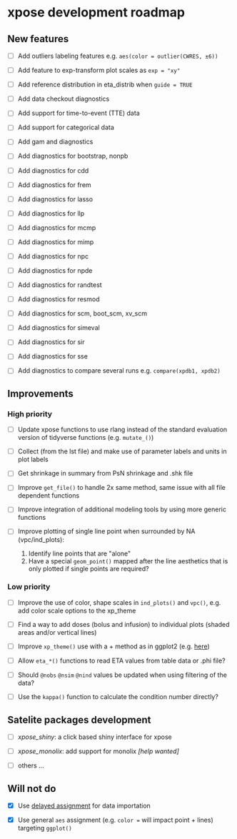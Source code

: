 # xpose development roadmap

## New features
- [ ] Add outliers labeling features e.g. `aes(color = outlier(CWRES, ±6))`
- [ ] Add feature to exp-transform plot scales as `exp = "xy"`
- [ ] Add reference distribution in eta_distrib when `guide = TRUE`
- [ ] Add data checkout diagnostics
- [ ] Add support for time-to-event (TTE) data
- [ ] Add support for categorical data
- [ ] Add gam and diagnostics
- [ ] Add diagnostics for bootstrap, nonpb
- [ ] Add diagnostics for cdd
- [ ] Add diagnostics for frem
- [ ] Add diagnostics for lasso
- [ ] Add diagnostics for llp
- [ ] Add diagnostics for mcmp
- [ ] Add diagnostics for mimp
- [ ] Add diagnostics for npc
- [ ] Add diagnostics for npde
- [ ] Add diagnostics for randtest
- [ ] Add diagnostics for resmod
- [ ] Add diagnostics for scm, boot_scm, xv_scm
- [ ] Add diagnostics for simeval
- [ ] Add diagnostics for sir
- [ ] Add diagnostics for sse
- [ ] Add diagnostics to compare several runs e.g. `compare(xpdb1, xpdb2)`


## Improvements
### High priority
- [ ] Update xpose functions to use rlang instead of the standard evaluation version of tidyverse functions (e.g. `mutate_()`)
- [ ] Collect (from the lst file) and make use of parameter labels and units in plot labels
- [ ] Get shrinkage in summary from PsN shrinkage and .shk file
- [ ] Improve `get_file()` to handle 2x same method, same issue with all file dependent functions
- [ ] Improve integration of additional modeling tools by using more generic functions
- [ ] Improve plotting of single line point when surrounded by NA (vpc/ind_plots): 

    1. Identify line points that are "alone" 
    1. Have a special `geom_point()` mapped after the line aesthetics that is only plotted if single points are required?


### Low priority
- [ ] Improve the use of color, shape scales in `ind_plots()` and `vpc()`, e.g. add color scale options to the xp_theme
- [ ] Find a way to add doses (bolus and infusion) to individual plots (shaded areas and/or vertical lines)
- [ ] Improve `xp_theme()` use with a + method as in ggplot2 (e.g. [here](https://github.com/tidyverse/ggplot2/blob/master/R/theme.r>))
- [ ] Allow `eta_*()` functions to read ETA values from table data or .phi file?
- [ ] Should `@nobs` `@nsim` `@nind` values be updated when using filtering of the data?
- [ ] Use the `kappa()` function to calculate the condition number directly?


## Satelite packages development
- [ ] *xpose_shiny*: a click based shiny interface for xpose
- [ ] *xpose_monolix*: add support for monolix *[help wanted]*
- [ ] others ...


## Will not do
- [x] Use [delayed assignment](https://github.com/hadley/pryr/blob/master/R/assign-delayed.r) for data importation
- [x] Use general `aes` assignment (e.g. `color =` will impact point + lines) targeting `ggplot()`

